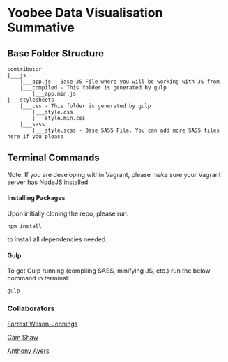 # Yoobee Data Visualisation Summative

## Base Folder Structure

```
contributor
|___js
    |___app.js - Base JS File where you will be working with JS from
    |___compiled - This folder is generated by gulp
        |___app.min.js
|___stylesheets
    |___css - This folder is generated by gulp
        |___style.css
        |___style.min.css
    |___sass
        |___style.scss - Base SASS File. You can add more SASS files here if you please
```

## Terminal Commands

Note: If you are developing within Vagrant, please make sure your Vagrant server has NodeJS installed.

#### Installing Packages

Upon initially cloning the repo, please run:

```
npm install
```

to install all dependencies needed.

#### Gulp

To get Gulp running (compiling SASS, minifying JS, etc.) run the below command in terminal:

```
gulp
```

### Collaborators

[Forrest Wilson-Jennings](https://github.com/forrest-wilson)

[Cam Shaw](https://github.com/camshaw11)

[Anthony Ayers](https://github.com/ayersanth)
